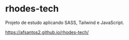 # rhodes-tech
Projeto de estudo aplicando SASS, Tailwind e JavaScript.

https://afsantos2.github.io/rhodes-tech/
